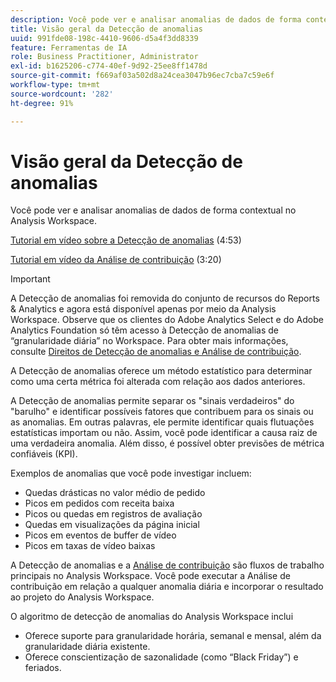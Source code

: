 ```yaml
---
description: Você pode ver e analisar anomalias de dados de forma contextual no Analysis Workspace.
title: Visão geral da Detecção de anomalias
uuid: 991fde08-198c-4410-9606-d5a4f3dd8339
feature: Ferramentas de IA
role: Business Practitioner, Administrator
exl-id: b1625206-c774-40ef-9d92-25ee8ff1478d
source-git-commit: f669af03a502d8a24cea3047b96ec7cba7c59e6f
workflow-type: tm+mt
source-wordcount: '282'
ht-degree: 91%

---
```


# Visão geral da Detecção de anomalias

Você pode ver e analisar anomalias de dados de forma contextual no Analysis Workspace.

[Tutorial em vídeo sobre a Detecção de anomalias](https://experienceleague.adobe.com/docs/analytics-learn/tutorials/data-science/anomaly-detection-in-analysis-workspace.html) (4:53)

[Tutorial em vídeo da Análise de contribuição](https://experienceleague.adobe.com/docs/analytics-learn/tutorials/data-science/contribution-analysis-workspace.html) (3:20)

>[!IMPORTANT]
>
>A Detecção de anomalias foi removida do conjunto de recursos do Reports &amp; Analytics e agora está disponível apenas por meio da Analysis Workspace. Observe que os clientes do Adobe Analytics Select e do Adobe Analytics Foundation só têm acesso à Detecção de anomalias de “granularidade diária” no Workspace. Para obter mais informações, consulte [Direitos de Detecção de anomalias e Análise de contribuição](/help/analyze/analysis-workspace/virtual-analyst/contribution-analysis/ca-tokens.md#section_9278D58F21A840AA9B1ED1BD07A1EF0A).

A Detecção de anomalias oferece um método estatístico para determinar como uma certa métrica foi alterada com relação aos dados anteriores.

A Detecção de anomalias permite separar os &quot;sinais verdadeiros&quot; do &quot;barulho&quot; e identificar possíveis fatores que contribuem para os sinais ou as anomalias. Em outras palavras, ele permite identificar quais flutuações estatísticas importam ou não. Assim, você pode identificar a causa raiz de uma verdadeira anomalia. Além disso, é possível obter previsões de métrica confiáveis (KPI).

Exemplos de anomalias que você pode investigar incluem:

* Quedas drásticas no valor médio de pedido
* Picos em pedidos com receita baixa
* Picos ou quedas em registros de avaliação
* Quedas em visualizações da página inicial
* Picos em eventos de buffer de vídeo
* Picos em taxas de vídeo baixas

A Detecção de anomalias e a [Análise de contribuição](https://experienceleague.adobe.com/docs/analytics/analyze/analysis-workspace/virtual-analyst/anomaly-detection/anomaly-detection.html) são fluxos de trabalho principais no Analysis Workspace. Você pode executar a Análise de contribuição em relação a qualquer anomalia diária e incorporar o resultado ao projeto do Analysis Workspace.

O algoritmo de detecção de anomalias do Analysis Workspace inclui

* Oferece suporte para granularidade horária, semanal e mensal, além da granularidade diária existente.
* Oferece conscientização de sazonalidade (como “Black Friday”) e feriados.
